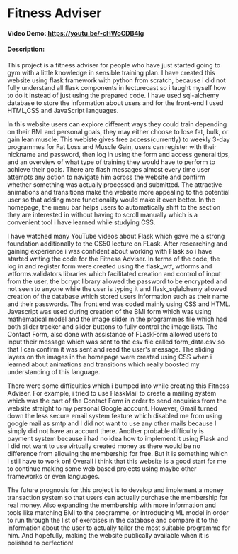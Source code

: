 # Fitness Adviser
#### Video Demo:  https://youtu.be/-cHWoCDB4lg
#### Description:
This project is a fitness adviser for people who have just started going to gym with a little knowledge in sensible training plan. I have created this website using flask framework with python from scratch, because i did not fully understand all flask components in lecturecast so i taught myself how to do it instead of just using the prepared code. I have used sql-alchemy database to store the information about users and for the front-end I used HTML,CSS and JavaScript languages.

In this website users can explore different ways they could train depending on their BMI and personal goals, they may either choose to lose fat, bulk, or gain lean muscle. This webiste gives free access(currently) to weekly 3-day programmes for Fat Loss and Muscle Gain, users can register with their nickname and password, then log in using the form and access general tips, and an overview of what type of training they would have to perform to achieve their goals. There are flash messages almost every time user attempts any action to navigate him across the website and confirm whether something was actually processed and submitted. The attractive animations and transitions make the website more appealing to the potential user so that adding more functionality would make it even better. In the homepage, the menu bar helps users to automatically shift to the section they are interested in without having to scroll manually which is a convenient tool i have learned while studying CSS.

I have watched many YouTube videos about Flask which gave me a strong foundation additionally to the CS50 lecture on FLask. After researching and gaining experience i was confident about working with Flask so i have started writing the code for the Fitness Adviser. In terms of the code, the log in and register form were created using the flask_wtf, wtforms and wtforms.validators libraries which facilitated creation and control of input from the user, the bcrypt library allowed the password to be encrypted and not seen to anyone while the user is typing it and flask_sqlalchemy allowed creation of the database which stored users information such as their name and their passwords. The front end was coded mainly using CSS and HTML. Javascript was used during creation of the BMI form which was using mathematical model and the image slider in the programmes file which had both slider tracker and slider buttons to fully control the image lists. The Contact Form, also done with assistance of FLaskForm allowed users to input their message which was sent to the csv file called form_data.csv so that I can confirm it was sent and read the user's message. The sliding layers on the images in the homepage were created using CSS when i learned about animations and transitions which really boosted my understanding of this language.

There were some difficulties which i bumped into while creating this Fitness Adviser. For example, i tried to use FlaskMail to create a mailing system which was the part of the Contact Form in order to send enquiries from the website straight to my personal Google account. However, Gmail turned down the less secure email system feature which disabled me from using google mail as smtp and I did not want to use any other mails because I simply did not have an account there. Another probable difficulty is payment system because i had no idea how to implement it using Flask and I did not want to use virtually created money as there would be no difference from allowing the membership for free. But it is something which i still have to work on!
Overall i think that this website is a good start for me to continue making some web based projects using maybe other frameworks or even languages.

The future prognosis for this project is to develop and implement a money transaction system so that users can actually purchase the membership for real money. Also expanding the membership with more information and tools like matching BMI to the programme, or introducing ML model in order to run through the list of exercises in the database and compare it to the information about the user to actually tailor the most suitable programme for him. And hopefully, making the website publically available when it is polished to perfection! 